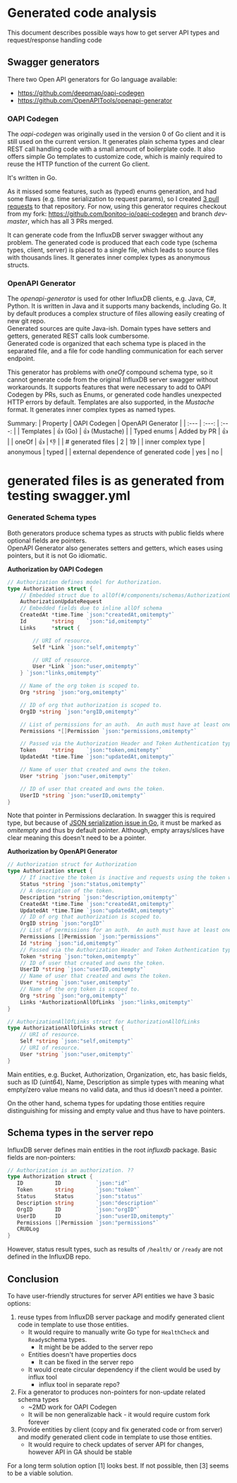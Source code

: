 # Generated code analysis
This document describes possible ways how to get server API types and request/response handling code

## Swagger generators

There two Open API generators for Go language available:
 - https://github.com/deepmap/oapi-codegen
 - https://github.com/OpenAPITools/openapi-generator
 
### OAPI Codegen
The _oapi-codegen_  was originally used in the version 0 of Go client and it is still used on the current version. 
It generates plain schema types and clear REST call handling code  with a small amount of boilerplate code. It also offers simple Go templates to customize code, 
which is mainly required to reuse the HTTP function of the current Go client. 

It's written in Go. 

As it missed some features, such as (typed) enums generation, and had some flaws (e.g. time serialization to request params), 
so I created [3 pull requests](https://github.com/deepmap/oapi-codegen/pulls?q=+is%3Apr+author%3Avlastahajek+) to that repository.
For now, using this generator requires checkout from my fork: https://github.com/bonitoo-io/oapi-codegen and branch _dev-master_, which has all 3 PRs merged. 

It can generate code from the InfluxDB server swagger without any problem. The generated code is produced that each code type (schema types, client, server) is placed to a single 
file, which leads to source files with thousands lines. It generates inner complex types as anonymous structs.

### OpenAPI Generator
The _openapi-generator_ is used for other InfluxDB clients, e.g. Java, C#, Python. It is written in Java and it supports many backends, including Go. 
It by default produces a complex structure of files allowing easily creating of new git repo.  
Generated sources are quite Java-ish. Domain types have setters and getters, generated REST calls look cumbersome.  
Generated code is organized that each schema type  is placed in the separated file, and a file for code handling communication for each server endpoint.

This generator has problems with _oneOf_ compound schema type, so it cannot generate code from  the original InfluxDB server swagger without workarounds.
It supports features that were necessary to add to OAPI Codegen by PRs, such as Enums, or generated code handles unexpected HTTP errors by default. Templates are also supported, 
in the _Mustache_ format. 
It generates inner complex types as named types.

Summary:
| Property | OAPI Codegen | OpenAPI Generator |
| :---    |  :---:       |   :---:           |
| Templates |   :+1: (Go) | :+1: (Mustache) |
| Typed enums | Added by PR | :+1: |
| oneOf | :+1: | :-1: |
| # generated files | 2 | 19 |
| inner complex type | anonymous | typed |
| external dependence of generated code | yes | no |

# generated files is as generated from testing swagger.yml

### Generated Schema types
Both generators produce schema types as structs with public fields where optional fields are pointers.  
OpenAPI Generator also generates setters and getters, which eases using pointers, but it is not Go idiomatic.

**Authorization by OAPI Codegen**
```go
// Authorization defines model for Authorization.
type Authorization struct {
	// Embedded struct due to allOf(#/components/schemas/AuthorizationUpdateRequest)
	AuthorizationUpdateRequest
	// Embedded fields due to inline allOf schema
	CreatedAt *time.Time `json:"createdAt,omitempty"`
	Id        *string    `json:"id,omitempty"`
	Links     *struct {

		// URI of resource.
		Self *Link `json:"self,omitempty"`

		// URI of resource.
		User *Link `json:"user,omitempty"`
	} `json:"links,omitempty"`

	// Name of the org token is scoped to.
	Org *string `json:"org,omitempty"`

	// ID of org that authorization is scoped to.
	OrgID *string `json:"orgID,omitempty"`

	// List of permissions for an auth.  An auth must have at least one Permission.
	Permissions *[]Permission `json:"permissions,omitempty"`

	// Passed via the Authorization Header and Token Authentication type.
	Token     *string    `json:"token,omitempty"`
	UpdatedAt *time.Time `json:"updatedAt,omitempty"`

	// Name of user that created and owns the token.
	User *string `json:"user,omitempty"`

	// ID of user that created and owns the token.
	UserID *string `json:"userID,omitempty"`
}
```
Note that pointer in Permissions declaration. In swagger this is required type, but because of [JSON serialization issue in Go](https://github.com/golang/go/issues/27589), 
it must be marked as _omitempty_ and thus by default pointer. Although, empty arrays/slices have clear meaning this doesn't need to be a pointer.

**Authorization by OpenAPI Generator**
```go
// Authorization struct for Authorization
type Authorization struct {
	// If inactive the token is inactive and requests using the token will be rejected.
	Status *string `json:"status,omitempty"`
	// A description of the token.
	Description *string `json:"description,omitempty"`
	CreatedAt *time.Time `json:"createdAt,omitempty"`
	UpdatedAt *time.Time `json:"updatedAt,omitempty"`
	// ID of org that authorization is scoped to.
	OrgID string `json:"orgID"`
	// List of permissions for an auth.  An auth must have at least one Permission.
	Permissions []Permission `json:"permissions"`
	Id *string `json:"id,omitempty"`
	// Passed via the Authorization Header and Token Authentication type.
	Token *string `json:"token,omitempty"`
	// ID of user that created and owns the token.
	UserID *string `json:"userID,omitempty"`
	// Name of user that created and owns the token.
	User *string `json:"user,omitempty"`
	// Name of the org token is scoped to.
	Org *string `json:"org,omitempty"`
	Links *AuthorizationAllOfLinks `json:"links,omitempty"`
}

// AuthorizationAllOfLinks struct for AuthorizationAllOfLinks
type AuthorizationAllOfLinks struct {
	// URI of resource.
	Self *string `json:"self,omitempty"`
	// URI of resource.
	User *string `json:"user,omitempty"`
}
```

Main entities, e.g. Bucket, Authorization, Organization, etc,  has basic fields, such as ID (uint64), Name, Description as simple types with meaning what empty/zero value means no valid data, and thus id 
doesn't need a pointer. 

  On the other hand, schema types for updating those entities require distinguishing for missing and empty value and thus have to have pointers.
 
 ## Schema types in the server repo
 InfluxDB server defines main entities in the root _influxdb_ package. Basic fields are non-pointers:
 
 ```go
 // Authorization is an authorization. ??
type Authorization struct {
	ID          ID           `json:"id"`
	Token       string       `json:"token"`
	Status      Status       `json:"status"`
	Description string       `json:"description"`
	OrgID       ID           `json:"orgID"`
	UserID      ID           `json:"userID,omitempty"`
	Permissions []Permission `json:"permissions"`
	CRUDLog
}
 ```
 
 However, status result types, such as results of `/health/` or `/ready` are not defined in the InfluxDB repo.  
 
 ## Conclusion
 
 To have user-friendly structures for server API entities we have 3 basic options:
 1. reuse types from InfluxDB server package and modify generated client code in template to use those entities. 
    - It would require to manually write Go type for `HealthCheck` and `Ready`schema types.
      - It might be be added to the server repo
    - Entities doesn't have properties docs
      - It can be fixed in the server repo
    - It would create circular dependency if the client would be used by influx tool
      - influx tool in separate repo?
 2. Fix a generator to produces non-pointers for non-update related schema types
    - ~2MD work for OAPI Codegen
    - It will be non generalizable hack - it would require custom fork forever
 3. Provide entities by client (copy and fix generated code or from server) and modify generated client code in template to use those entities.
    - It would require to check updates of server API for changes, however API in GA should be stable
 
 For a long term solution option [1] looks best. If not possible, then [3] seems to be a viable solution.


